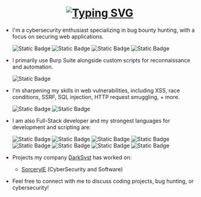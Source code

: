 <h1 align="center">
  <a href="https://git.io/typing-svg">
    <img src="https://readme-typing-svg.herokuapp.com?font=Fira+Code&pause=1000&color=03f0fc&background=77FF4700&width=435&lines=Hi%2C+I'm+octobug%2C+here+is+my+github!;I'm+a+passionate+developer%2Fhacker!" alt="Typing SVG" />
  </a>
</h1>
<ul>
<li><p>I'm a cybersecurity enthusiast specializing in bug bounty hunting, with a focus on securing web applications.</p> </li>

![Static Badge](https://img.shields.io/badge/hackerone-he?style=for-the-badge&logo=hackerone&logoColor=white&color=black)
![Static Badge](https://img.shields.io/badge/bugcrowd-he?style=for-the-badge&logo=bugcrowd&logoColor=orange&color=white)
![Static Badge](https://img.shields.io/badge/meta-he?style=for-the-badge&logo=meta&logoColor=white&color=blue)
![Static Badge](https://img.shields.io/badge/google-he?style=for-the-badge&logo=google&logoColor=orange&color=white)

<li><p> I primarily use Burp Suite alongside custom scripts for reconnaissance and automation. </p></li>

![Static Badge](https://img.shields.io/badge/burpsuite-he?style=for-the-badge&logo=portswigger&color=darkblue)

<li> <p> I'm sharpening my skills in web vulnerabilities, including XSS, race conditions, SSRF, SQL injection, HTTP request smuggling, + more. </p></li>

![Static Badge](https://img.shields.io/badge/owasp-he?style=for-the-badge&logo=owasp&logoColor=black&color=dark%20green)
![Static Badge](https://img.shields.io/badge/portswigger-he?style=for-the-badge&logo=portswigger&color=white)


<li><p> I am also Full-Stack developer and my strongest languages for development and scripting are:  </p></li>

![Static Badge](https://img.shields.io/badge/python-he?style=for-the-badge&logo=python&logoColor=green&color=blue%20)
![Static Badge](https://img.shields.io/badge/javascript-he?style=for-the-badge&logo=javascript&logoColor=black&color=yellow)
![Static Badge](https://img.shields.io/badge/php-he?style=for-the-badge&logo=php&logoColor=black&color=purple)
![Static Badge](https://img.shields.io/badge/go-he?style=for-the-badge&logo=go&logoColor=turquoise&color=white)
![Static Badge](https://img.shields.io/badge/html-he?style=for-the-badge&logo=html&logoColor=white&color=red)
![Static Badge](https://img.shields.io/badge/css-he?style=for-the-badge&logo=css&logoColor=white&color=blue)
![Static Badge](https://img.shields.io/badge/bash-he?style=for-the-badge&logo=bash&logoColor=white&color=grey)
![Static Badge](https://img.shields.io/badge/sql-he?style=for-the-badge&logo=sql&logoColor=yellow&color=darkblue)

<li><p> Projects my company <a href="https://github.com/DarkSyst">DarkSyst</a> has worked on: </p></li>

- <a href="https://sorcery.ie">SorceryIE</a> (CyberSecurity and Software)


<li><p> Feel free to connect with me to discuss coding projects, bug hunting, or cybersecurity! </p></li>
</ul>






